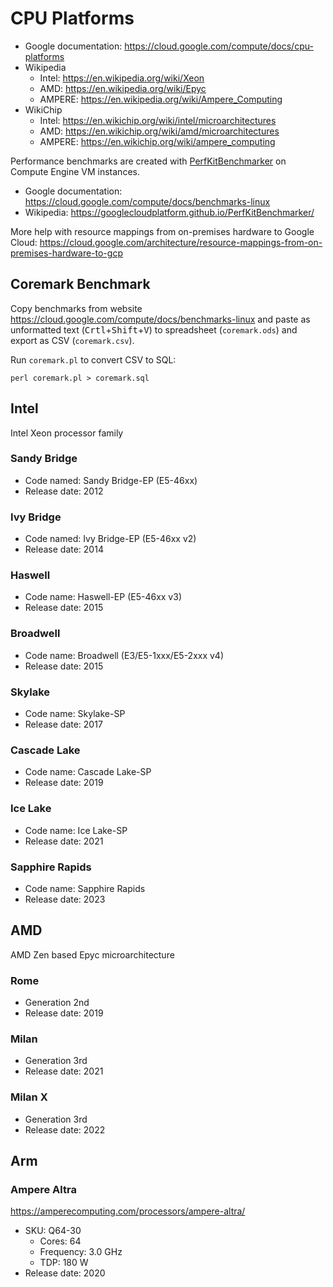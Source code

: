 # CPU Platforms

* Google documentation: <https://cloud.google.com/compute/docs/cpu-platforms>
* Wikipedia
	* Intel: <https://en.wikipedia.org/wiki/Xeon>
	* AMD: <https://en.wikipedia.org/wiki/Epyc>
	* AMPERE: <https://en.wikipedia.org/wiki/Ampere_Computing>
* WikiChip
	* Intel: <https://en.wikichip.org/wiki/intel/microarchitectures>
	* AMD: <https://en.wikichip.org/wiki/amd/microarchitectures>
	* AMPERE: <https://en.wikichip.org/wiki/ampere_computing>

Performance benchmarks are created with [PerfKitBenchmarker](https://github.com/GoogleCloudPlatform/PerfKitBenchmarker) on Compute Engine VM instances.

* Google documentation: <https://cloud.google.com/compute/docs/benchmarks-linux>
* Wikipedia: <https://googlecloudplatform.github.io/PerfKitBenchmarker/>

More help with resource mappings from on-premises hardware to Google Cloud: <https://cloud.google.com/architecture/resource-mappings-from-on-premises-hardware-to-gcp>

## Coremark Benchmark

Copy benchmarks from website <https://cloud.google.com/compute/docs/benchmarks-linux> and paste as unformatted text (<kbd>Crtl</kbd>+<kbd>Shift</kbd>+<kbd>V</kbd>) to spreadsheet (`coremark.ods`) and export as CSV (`coremark.csv`).

Run `coremark.pl` to convert CSV to SQL:
```shell
perl coremark.pl > coremark.sql
```

## Intel

Intel Xeon processor family

### Sandy Bridge

* Code named: Sandy Bridge-EP (E5-46xx)
* Release date: 2012

### Ivy Bridge

* Code named: Ivy Bridge-EP (E5-46xx v2)
* Release date: 2014

### Haswell

* Code name: Haswell-EP (E5-46xx v3)
* Release date: 2015

### Broadwell

* Code name: Broadwell (E3/E5-1xxx/E5-2xxx v4)
* Release date: 2015

### Skylake

* Code name: Skylake-SP
* Release date: 2017

### Cascade Lake

* Code name: Cascade Lake-SP
* Release date: 2019

### Ice Lake

* Code name: Ice Lake-SP
* Release date: 2021

### Sapphire Rapids

* Code name: Sapphire Rapids
* Release date: 2023

## AMD

AMD Zen based Epyc microarchitecture

### Rome

* Generation 2nd
* Release date: 2019

### Milan

* Generation 3rd
* Release date: 2021

### Milan X

* Generation 3rd
* Release date: 2022

## Arm

### Ampere Altra

<https://amperecomputing.com/processors/ampere-altra/>

* SKU: Q64-30
	* Cores: 64
	* Frequency: 3.0 GHz
	* TDP: 180 W
* Release date: 2020